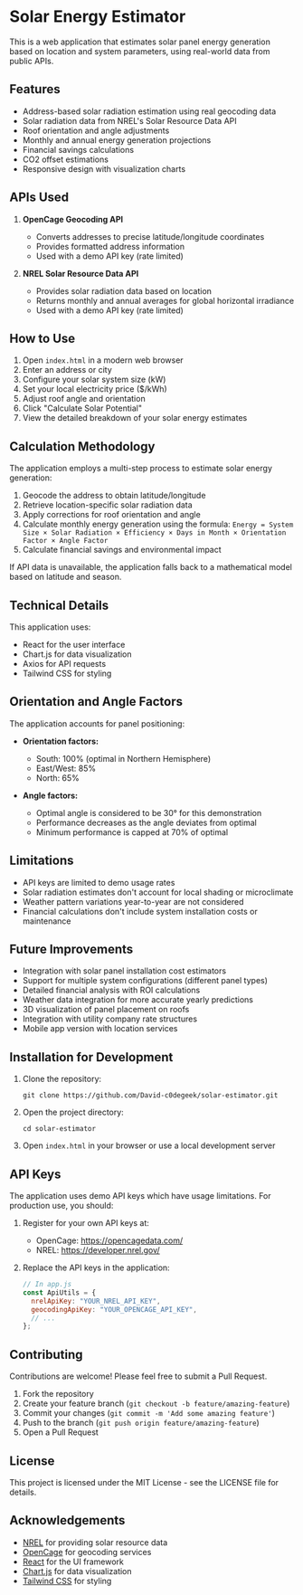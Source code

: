 # Solar Energy Estimator

This is a web application that estimates solar panel energy generation based on location and system parameters, using real-world data from public APIs.

## Features

- Address-based solar radiation estimation using real geocoding data
- Solar radiation data from NREL's Solar Resource Data API
- Roof orientation and angle adjustments
- Monthly and annual energy generation projections
- Financial savings calculations
- CO2 offset estimations
- Responsive design with visualization charts

## APIs Used

1. **OpenCage Geocoding API**
   - Converts addresses to precise latitude/longitude coordinates
   - Provides formatted address information
   - Used with a demo API key (rate limited)

2. **NREL Solar Resource Data API**
   - Provides solar radiation data based on location
   - Returns monthly and annual averages for global horizontal irradiance
   - Used with a demo API key (rate limited)

## How to Use

1. Open `index.html` in a modern web browser
2. Enter an address or city
3. Configure your solar system size (kW)
4. Set your local electricity price ($/kWh)
5. Adjust roof angle and orientation
6. Click "Calculate Solar Potential"
7. View the detailed breakdown of your solar energy estimates

## Calculation Methodology

The application employs a multi-step process to estimate solar energy generation:

1. Geocode the address to obtain latitude/longitude
2. Retrieve location-specific solar radiation data 
3. Apply corrections for roof orientation and angle
4. Calculate monthly energy generation using the formula:
   `Energy = System Size × Solar Radiation × Efficiency × Days in Month × Orientation Factor × Angle Factor`
5. Calculate financial savings and environmental impact

If API data is unavailable, the application falls back to a mathematical model based on latitude and season.

## Technical Details

This application uses:
- React for the user interface
- Chart.js for data visualization
- Axios for API requests
- Tailwind CSS for styling

## Orientation and Angle Factors

The application accounts for panel positioning:

- **Orientation factors:**
  - South: 100% (optimal in Northern Hemisphere)
  - East/West: 85% 
  - North: 65%

- **Angle factors:**
  - Optimal angle is considered to be 30° for this demonstration
  - Performance decreases as the angle deviates from optimal
  - Minimum performance is capped at 70% of optimal

## Limitations

- API keys are limited to demo usage rates
- Solar radiation estimates don't account for local shading or microclimate
- Weather pattern variations year-to-year are not considered
- Financial calculations don't include system installation costs or maintenance

## Future Improvements

- Integration with solar panel installation cost estimators
- Support for multiple system configurations (different panel types)
- Detailed financial analysis with ROI calculations
- Weather data integration for more accurate yearly predictions
- 3D visualization of panel placement on roofs
- Integration with utility company rate structures
- Mobile app version with location services

## Installation for Development

1. Clone the repository:
   ```
   git clone https://github.com/David-c0degeek/solar-estimator.git
   ```

2. Open the project directory:
   ```
   cd solar-estimator
   ```

3. Open `index.html` in your browser or use a local development server

## API Keys

The application uses demo API keys which have usage limitations. For production use, you should:

1. Register for your own API keys at:
   - OpenCage: https://opencagedata.com/
   - NREL: https://developer.nrel.gov/

2. Replace the API keys in the application:
   ```javascript
   // In app.js
   const ApiUtils = {
     nrelApiKey: "YOUR_NREL_API_KEY",
     geocodingApiKey: "YOUR_OPENCAGE_API_KEY",
     // ...
   };
   ```

## Contributing

Contributions are welcome! Please feel free to submit a Pull Request.

1. Fork the repository
2. Create your feature branch (`git checkout -b feature/amazing-feature`)
3. Commit your changes (`git commit -m 'Add some amazing feature'`)
4. Push to the branch (`git push origin feature/amazing-feature`)
5. Open a Pull Request

## License

This project is licensed under the MIT License - see the LICENSE file for details.

## Acknowledgements

- [NREL](https://www.nrel.gov/) for providing solar resource data
- [OpenCage](https://opencagedata.com/) for geocoding services
- [React](https://reactjs.org/) for the UI framework
- [Chart.js](https://www.chartjs.org/) for data visualization
- [Tailwind CSS](https://tailwindcss.com/) for styling